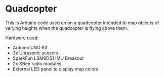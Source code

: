 # Quadcopter
This is Arduino code used on on a quadcopter intended to map objects of varying heights when the quadcopter is flying above them.

Hardware used:
 - Arduino UNO R3
 - 3x Ultrasonic sensors
 - SparkFun LSM9DS1 IMU Breakout
 - 2x XBee radio modules
 - External LED panel to display map colors

